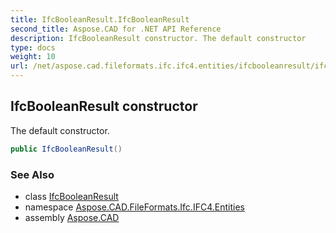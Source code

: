 ```yaml
---
title: IfcBooleanResult.IfcBooleanResult
second_title: Aspose.CAD for .NET API Reference
description: IfcBooleanResult constructor. The default constructor
type: docs
weight: 10
url: /net/aspose.cad.fileformats.ifc.ifc4.entities/ifcbooleanresult/ifcbooleanresult/
---
```

## IfcBooleanResult constructor

The default constructor.

```csharp
public IfcBooleanResult()
```

### See Also

* class [IfcBooleanResult](../)
* namespace [Aspose.CAD.FileFormats.Ifc.IFC4.Entities](../../ifcbooleanresult/)
* assembly [Aspose.CAD](../../../)


